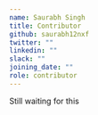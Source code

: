 ```yaml
---
name: Saurabh Singh
title: Contributor
github: saurabh12nxf
twitter: ""
linkedin: ""
slack: ""
joining_date: ""
role: contributor
---
```


Still waiting for this
